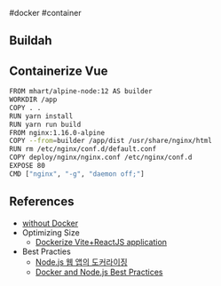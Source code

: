 #docker #container 

## Buildah

## Containerize Vue

```bash
FROM mhart/alpine-node:12 AS builder
WORKDIR /app
COPY . .
RUN yarn install
RUN yarn run build
FROM nginx:1.16.0-alpine
COPY --from=builder /app/dist /usr/share/nginx/html
RUN rm /etc/nginx/conf.d/default.conf
COPY deploy/nginx/nginx.conf /etc/nginx/conf.d
EXPOSE 80
CMD ["nginx", "-g", "daemon off;"]
```

## References
* [without Docker](https://netpple.github.io/docs/make-container-without-docker/)
* Optimizing Size
	* [Dockerize Vite+ReactJS application](https://dev.to/agustinoberg/dockerize-vitereactjs-application-6e1)
* Best Practies
	* [Node.js 웹 앱의 도커라이징](https://nodejs.org/ko/docs/guides/nodejs-docker-webapp)
	* [Docker and Node.js Best Practices](https://github.com/nodejs/docker-node/blob/main/docs/BestPractices.md#docker-and-nodejs-best-practices)
